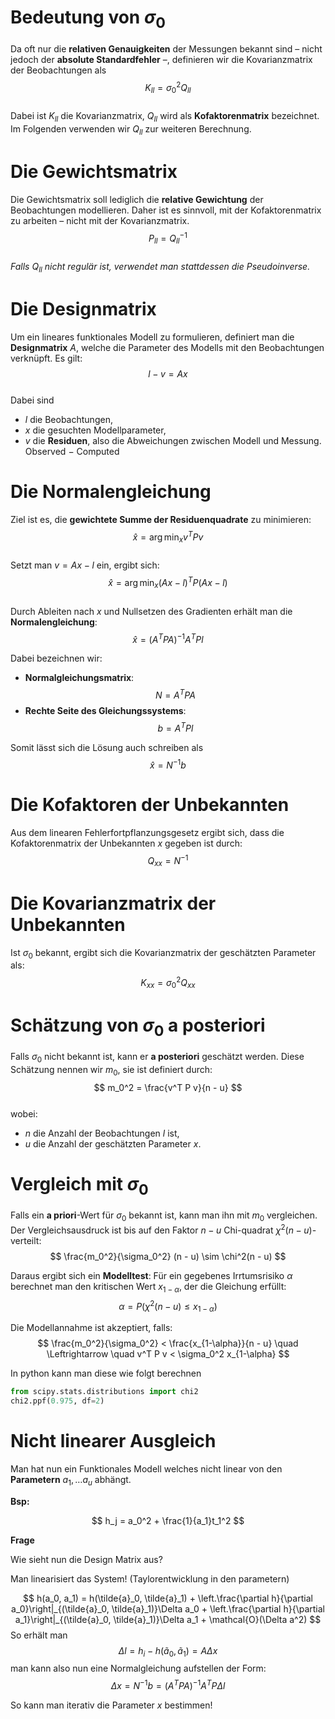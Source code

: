 # Bedeutung von $\sigma_0$

Da oft nur die **relativen Genauigkeiten** der Messungen bekannt sind – nicht jedoch der **absolute Standardfehler** –, definieren wir die Kovarianzmatrix der Beobachtungen als  
$$
K_{ll} = \sigma_0^2 Q_{ll}
$$  
Dabei ist $K_{ll}$ die Kovarianzmatrix, $Q_{ll}$ wird als **Kofaktorenmatrix** bezeichnet. Im Folgenden verwenden wir $Q_{ll}$ zur weiteren Berechnung.

# Die Gewichtsmatrix

Die Gewichtsmatrix soll lediglich die **relative Gewichtung** der Beobachtungen modellieren. Daher ist es sinnvoll, mit der Kofaktorenmatrix zu arbeiten – nicht mit der Kovarianzmatrix.  
$$
P_{ll} = Q_{ll}^{-1}
$$  
*Falls $Q_{ll}$ nicht regulär ist, verwendet man stattdessen die Pseudoinverse.*

# Die Designmatrix

Um ein lineares funktionales Modell zu formulieren, definiert man die **Designmatrix** $A$, welche die Parameter des Modells mit den Beobachtungen verknüpft. Es gilt:  
$$
l - v = A x
$$  
Dabei sind  
- $l$ die Beobachtungen,  
- $x$ die gesuchten Modellparameter,  
- $v$ die **Residuen**, also die Abweichungen zwischen Modell und Messung. Observed $-$ Computed

# Die Normalengleichung

Ziel ist es, die **gewichtete Summe der Residuenquadrate** zu minimieren:  
$$
\hat{x} = \arg \min_x v^T P v
$$  
Setzt man $v = A x - l$ ein, ergibt sich:  
$$
\hat{x} = \arg \min_x (A x - l)^T P (A x - l)
$$  
Durch Ableiten nach $x$ und Nullsetzen des Gradienten erhält man die **Normalengleichung**:  
$$
\hat{x} = (A^T P A)^{-1} A^T P l
$$

Dabei bezeichnen wir:
- **Normalgleichungsmatrix**:  
  $$
  N = A^T P A
  $$
- **Rechte Seite des Gleichungssystems**:  
  $$
  b = A^T P l
  $$


Somit lässt sich die Lösung auch schreiben als  
$$
\hat{x} = N^{-1} b
$$

# Die Kofaktoren der Unbekannten

Aus dem linearen Fehlerfortpflanzungsgesetz ergibt sich, dass die Kofaktorenmatrix der Unbekannten $x$ gegeben ist durch:  
$$
Q_{xx} = N^{-1}
$$

# Die Kovarianzmatrix der Unbekannten

Ist $\sigma_0$ bekannt, ergibt sich die Kovarianzmatrix der geschätzten Parameter als:  
$$
K_{xx} = \sigma_0^2 Q_{xx}
$$

# Schätzung von $\sigma_0$ a posteriori

Falls $\sigma_0$ nicht bekannt ist, kann er **a posteriori** geschätzt werden. Diese Schätzung nennen wir $m_0$, sie ist definiert durch:  
$$
m_0^2 = \frac{v^T P v}{n - u}
$$  
wobei:
- $n$ die Anzahl der Beobachtungen $l$ ist,  
- $u$ die Anzahl der geschätzten Parameter $x$.

# Vergleich mit $\sigma_0$

Falls ein **a priori**-Wert für $\sigma_0$ bekannt ist, kann man ihn mit $m_0$ vergleichen. Der Vergleichsausdruck ist bis auf den Faktor $n - u$ Chi-quadrat $\chi^2(n - u)$-verteilt:
$$
\frac{m_0^2}{\sigma_0^2} (n - u) \sim \chi^2(n - u)
$$

Daraus ergibt sich ein **Modelltest**: Für ein gegebenes Irrtumsrisiko $\alpha$ berechnet man den kritischen Wert $x_{1-\alpha}$, der die Gleichung erfüllt:
$$
\alpha = P(\chi^2(n - u) \leq x_{1-\alpha})
$$

Die Modellannahme ist akzeptiert, falls:
$$
\frac{m_0^2}{\sigma_0^2} < \frac{x_{1-\alpha}}{n - u}  
\quad \Leftrightarrow \quad  
v^T P v < \sigma_0^2 x_{1-\alpha}
$$

In python kann man diese wie folgt berechnen
```python
from scipy.stats.distributions import chi2
chi2.ppf(0.975, df=2)
```


# Nicht linearer Ausgleich

Man hat nun ein Funktionales Modell welches nicht linear von den **Parametern** $a_1, \dots a_u$ abhängt.

**Bsp:**

$$
h_j = a_0^2 + \frac{1}{a_1}t_1^2
$$

**Frage**

Wie sieht nun die Design Matrix aus?

Man linearisiert das System! (Taylorentwicklung in den parametern)

$$
h(a_0, a_1) = h(\tilde{a}_0, \tilde{a}_1) + \left.\frac{\partial h}{\partial a_0}\right|_{(\tilde{a}_0, \tilde{a}_1)}\Delta a_0 + \left.\frac{\partial h}{\partial a_1}\right|_{(\tilde{a}_0, \tilde{a}_1)}\Delta a_1 + \mathcal{O}(\Delta a^2)
$$
So erhält man
$$
\Delta l = h_i-h(\tilde{a}_0, \tilde{a}_1) = A \Delta x
$$
man kann also nun eine Normalgleichung aufstellen der Form:
$$
\Delta x = N^{-1} b = (A^T P A)^{-1} A^T P \Delta l
$$

So kann man iterativ die Parameter $x$ bestimmen!
